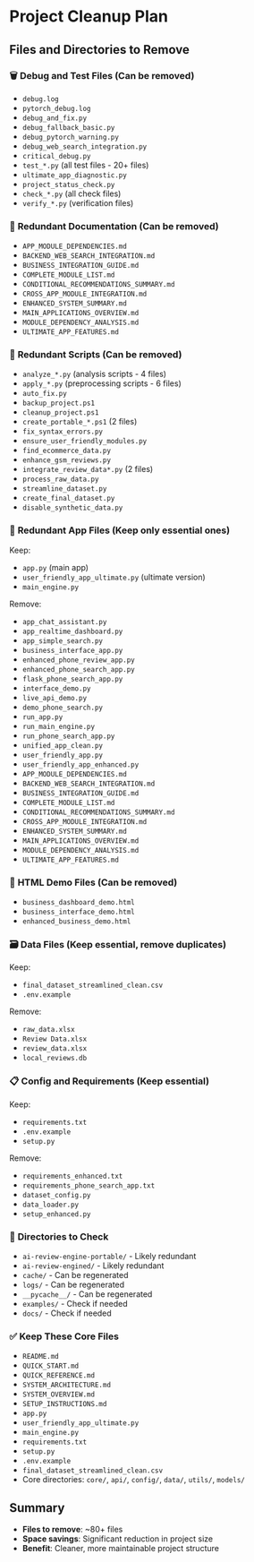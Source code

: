 # Project Cleanup Plan

## Files and Directories to Remove

### 🗑️ **Debug and Test Files (Can be removed)**
- `debug.log`
- `pytorch_debug.log`
- `debug_and_fix.py`
- `debug_fallback_basic.py`
- `debug_pytorch_warning.py`
- `debug_web_search_integration.py`
- `critical_debug.py`
- `test_*.py` (all test files - 20+ files)
- `ultimate_app_diagnostic.py`
- `project_status_check.py`
- `check_*.py` (all check files)
- `verify_*.py` (verification files)

### 📄 **Redundant Documentation (Can be removed)**

- `APP_MODULE_DEPENDENCIES.md`
- `BACKEND_WEB_SEARCH_INTEGRATION.md`
- `BUSINESS_INTEGRATION_GUIDE.md`
- `COMPLETE_MODULE_LIST.md`
- `CONDITIONAL_RECOMMENDATIONS_SUMMARY.md`
- `CROSS_APP_MODULE_INTEGRATION.md`
- `ENHANCED_SYSTEM_SUMMARY.md`
- `MAIN_APPLICATIONS_OVERVIEW.md`
- `MODULE_DEPENDENCY_ANALYSIS.md`
- `ULTIMATE_APP_FEATURES.md`


### 🔧 **Redundant Scripts (Can be removed)**
- `analyze_*.py` (analysis scripts - 4 files)
- `apply_*.py` (preprocessing scripts - 6 files)
- `auto_fix.py`
- `backup_project.ps1`
- `cleanup_project.ps1`
- `create_portable_*.ps1` (2 files)
- `fix_syntax_errors.py`
- `ensure_user_friendly_modules.py`
- `find_ecommerce_data.py`
- `enhance_gsm_reviews.py`
- `integrate_review_data*.py` (2 files)
- `process_raw_data.py`
- `streamline_dataset.py`
- `create_final_dataset.py`
- `disable_synthetic_data.py`

### 📱 **Redundant App Files (Keep only essential ones)**
Keep:
- `app.py` (main app)
- `user_friendly_app_ultimate.py` (ultimate version)
- `main_engine.py`

Remove:

- `app_chat_assistant.py`
- `app_realtime_dashboard.py`
- `app_simple_search.py`
- `business_interface_app.py`
- `enhanced_phone_review_app.py`
- `enhanced_phone_search_app.py`
- `flask_phone_search_app.py`
- `interface_demo.py`
- `live_api_demo.py`
- `demo_phone_search.py`
- `run_app.py`
- `run_main_engine.py`
- `run_phone_search_app.py`
- `unified_app_clean.py`
- `user_friendly_app.py`
- `user_friendly_app_enhanced.py`
- `APP_MODULE_DEPENDENCIES.md`
- `BACKEND_WEB_SEARCH_INTEGRATION.md`
- `BUSINESS_INTEGRATION_GUIDE.md`
- `COMPLETE_MODULE_LIST.md`
- `CONDITIONAL_RECOMMENDATIONS_SUMMARY.md`
- `CROSS_APP_MODULE_INTEGRATION.md`
- `ENHANCED_SYSTEM_SUMMARY.md`
- `MAIN_APPLICATIONS_OVERVIEW.md`
- `MODULE_DEPENDENCY_ANALYSIS.md`
- `ULTIMATE_APP_FEATURES.md`




### 📄 **HTML Demo Files (Can be removed)**
- `business_dashboard_demo.html`
- `business_interface_demo.html`
- `enhanced_business_demo.html`

### 🗃️ **Data Files (Keep essential, remove duplicates)**
Keep:
- `final_dataset_streamlined_clean.csv`
- `.env.example`

Remove:
- `raw_data.xlsx`
- `Review Data.xlsx`
- `review_data.xlsx`
- `local_reviews.db`

### 📋 **Config and Requirements (Keep essential)**
Keep:
- `requirements.txt`
- `.env.example`
- `setup.py`

Remove:
- `requirements_enhanced.txt`
- `requirements_phone_search_app.txt`
- `dataset_config.py`
- `data_loader.py`
- `setup_enhanced.py`

### 📁 **Directories to Check**
- `ai-review-engine-portable/` - Likely redundant
- `ai-review-engined/` - Likely redundant  
- `cache/` - Can be regenerated
- `logs/` - Can be regenerated
- `__pycache__/` - Can be regenerated
- `examples/` - Check if needed
- `docs/` - Check if needed

### ✅ **Keep These Core Files**
- `README.md`
- `QUICK_START.md`
- `QUICK_REFERENCE.md`
- `SYSTEM_ARCHITECTURE.md`
- `SYSTEM_OVERVIEW.md`
- `SETUP_INSTRUCTIONS.md`
- `app.py`
- `user_friendly_app_ultimate.py`
- `main_engine.py`
- `requirements.txt`
- `setup.py`
- `.env.example`
- `final_dataset_streamlined_clean.csv`
- Core directories: `core/`, `api/`, `config/`, `data/`, `utils/`, `models/`

## Summary
- **Files to remove**: ~80+ files
- **Space savings**: Significant reduction in project size
- **Benefit**: Cleaner, more maintainable project structure